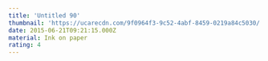 ```yaml
---
title: 'Untitled 90'
thumbnail: 'https://ucarecdn.com/9f0964f3-9c52-4abf-8459-0219a84c5030/'
date: 2015-06-21T09:21:15.000Z
material: Ink on paper
rating: 4
---
```

